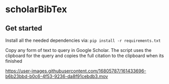 # scholarBibTex

## Get started
Install all the needed dependencies via: `pip install -r requirements.txt`

Copy any form of text to query in Google Scholar. 
The script uses the clipboard for the query and copies the full citation to the clipboard when its finished

https://user-images.githubusercontent.com/16805787/161433696-b6b23bbd-b0c6-4f53-9236-da8f91cebdb3.mov
